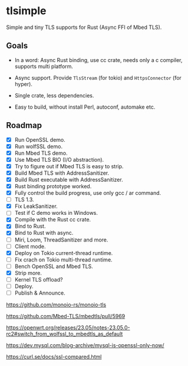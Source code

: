 # tlsimple

Simple and tiny TLS supports for Rust (Async FFI of Mbed TLS).

## Goals

- In a word: Async Rust binding, use cc crate, needs only a c compiler, supports multi platform.

- Async support. Provide `TlsStream` (for tokio) and `HttpsConnector` (for hyper).

- Single crate, less dependencies.

- Easy to build, without install Perl, autoconf, automake etc.

## Roadmap

- [x] Run OpenSSL demo.
- [x] Run wolfSSL demo.
- [x] Run Mbed TLS demo.
- [x] Use Mbed TLS BIO (I/O abstraction).
- [x] Try to figure out if Mbed TLS is easy to strip.
- [x] Build Mbed TLS with AddressSanitizer.
- [x] Build Rust executable with AddressSanitizer.
- [x] Rust binding prototype worked.
- [x] Fully control the build progress, use only gcc / ar command.
- [ ] TLS 1.3.
- [x] Fix LeakSanitizer.
- [ ] Test if C demo works in Windows.
- [x] Compile with the Rust cc crate.
- [x] Bind to Rust.
- [x] Bind to Rust with async.
- [ ] Miri, Loom, ThreadSanitizer and more.
- [ ] Client mode.
- [x] Deploy on Tokio current-thread runtime.
- [ ] Fix crach on Tokio multi-thread runtime.
- [ ] Bench OpenSSL and Mbed TLS.
- [x] Strip more.
- [ ] Kernel TLS offload?
- [ ] Deploy.
- [ ] Publish & Announce.

https://github.com/monoio-rs/monoio-tls

https://github.com/Mbed-TLS/mbedtls/pull/5969

https://openwrt.org/releases/23.05/notes-23.05.0-rc2#switch_from_wolfssl_to_mbedtls_as_default

https://dev.mysql.com/blog-archive/mysql-is-openssl-only-now/

https://curl.se/docs/ssl-compared.html

<!--
cargo install bindgen-cli
sudo dnf install clang-devel
bindgen src/mbedtls.h -o src/mbedtls_h.rs -- -I3rdparty/mbedtls/include
https://rust-lang.github.io/rust-bindgen/allowlisting.html
-->

<!--
curl -vvvk --tlsv1.3 https://127.0.0.1:11111
https://stackoverflow.com/questions/50887018/cmake-generate-single-header-file
https://github.com/rust-lang/cc-rs/issues/242
https://www.wolfssl.com/documentation/manuals/wolfssl/chapter02.html
先尝试 bindgen 或者其他方案
crate “cc”
绑定代码？询问

https://doc.rust-lang.org/cargo/reference/manifest.html#the-exclude-and-include-fields


cargo install bindgen-cli

-->

<!--
# openssl
mkdir -p target
cd target
curl -o openssl.tar.gz -L https://github.com/openssl/openssl/releases/download/openssl-3.1.1/openssl-3.1.1.tar.gz
rm -rf openssl
mkdir openssl
tar -xf openssl.tar.gz --strip-components 1 -C openssl
cd openssl
rm -rf test doc demos CHANGES.md
tar -cJf openssl.tar.xz openssl
-->
